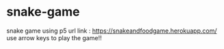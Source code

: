 # snake-game
snake game using p5
url link : https://snakeandfoodgame.herokuapp.com/
use arrow keys to play the game!!

